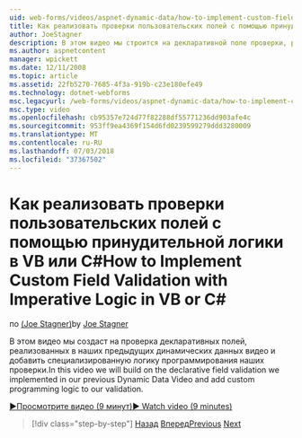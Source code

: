 ```yaml
---
uid: web-forms/videos/aspnet-dynamic-data/how-to-implement-custom-field-validation-with-imperative-logic-in-vb-or-c
title: Как реализовать проверки пользовательских полей с помощью принудительной логики в VB или C# | Документация Майкрософт
author: JoeStagner
description: В этом видео мы строится на декларативной поле проверки, реализованных в наших предыдущих динамических данных видео и добавить специализированную логику программирования наших val...
ms.author: aspnetcontent
manager: wpickett
ms.date: 12/11/2008
ms.topic: article
ms.assetid: 22fb5270-7685-4f3a-919b-c23e180efe49
ms.technology: dotnet-webforms
msc.legacyurl: /web-forms/videos/aspnet-dynamic-data/how-to-implement-custom-field-validation-with-imperative-logic-in-vb-or-c
msc.type: video
ms.openlocfilehash: cb95357e724d77f82288df55771236dd903afe4c
ms.sourcegitcommit: 953ff9ea4369f154d6fd0239599279ddd3280009
ms.translationtype: MT
ms.contentlocale: ru-RU
ms.lasthandoff: 07/03/2018
ms.locfileid: "37367502"
---
```

<a name="how-to-implement-custom-field-validation-with-imperative-logic-in-vb-or-c"></a><span data-ttu-id="45c5d-103">Как реализовать проверки пользовательских полей с помощью принудительной логики в VB или C#</span><span class="sxs-lookup"><span data-stu-id="45c5d-103">How to Implement Custom Field Validation with Imperative Logic in VB or C#</span></span>
====================
<span data-ttu-id="45c5d-104">по [(Joe Stagner)](https://github.com/JoeStagner)</span><span class="sxs-lookup"><span data-stu-id="45c5d-104">by [Joe Stagner](https://github.com/JoeStagner)</span></span>

<span data-ttu-id="45c5d-105">В этом видео мы создаст на проверка декларативных полей, реализованных в наших предыдущих динамических данных видео и добавить специализированную логику программирования наших проверки.</span><span class="sxs-lookup"><span data-stu-id="45c5d-105">In this video we will build on the declarative field validation we implemented in our previous Dynamic Data Video and add custom programming logic to our validation.</span></span>

[<span data-ttu-id="45c5d-106">&#9654;Просмотрите видео (9 минут)</span><span class="sxs-lookup"><span data-stu-id="45c5d-106">&#9654; Watch video (9 minutes)</span></span>](https://channel9.msdn.com/Blogs/ASP-NET-Site-Videos/how-to-implement-custom-field-validation-with-imperative-logic-in-vb-or-c)

> [!div class="step-by-step"]
> <span data-ttu-id="45c5d-107">[Назад](how-to-use-attribute-validation-in-aspnet-dynamic-data-applications.md)
> [Вперед](how-to-remove-columns-from-your-dynamicdata-data-grids.md)</span><span class="sxs-lookup"><span data-stu-id="45c5d-107">[Previous](how-to-use-attribute-validation-in-aspnet-dynamic-data-applications.md)
[Next](how-to-remove-columns-from-your-dynamicdata-data-grids.md)</span></span>
